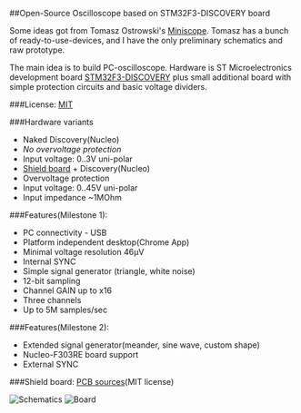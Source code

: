 ##Open-Source Oscilloscope based on STM32F3-DISCOVERY board

Some ideas got from Tomasz Ostrowski's [Miniscope](http://tomeko.net/miniscope_v4/index.php?lang=en).
Tomasz has a bunch of ready-to-use-devices, and I have the only preliminary schematics and raw prototype.

The main idea is to build PC-oscilloscope. Hardware is ST Microelectronics development board
[STM32F3-DISCOVERY](http://www.st.com/web/catalog/tools/FM116/SC959/SS1532/PF254044) plus small additional board with simple protection circuits and basic voltage dividers.

###License:
[MIT](license.txt)

###Hardware variants
* Naked Discovery(Nucleo)
 * _No overvoltage protection_
 * Input voltage: 0..3V uni-polar
* [Shield board](#shield-board) + Discovery(Nucleo)
 * Overvoltage protection
 * Input voltage: 0..45V uni-polar
 * Input impedance ~1MOhm

###Features(Milestone 1):
* PC connectivity - USB
* Platform independent desktop(Chrome App)
* Minimal voltage resolution 46&mu;V
* Internal SYNC
* Simple signal generator (triangle, white noise)
* 12-bit sampling
* Channel GAIN up to x16
* Three channels
* Up to 5M samples/sec

###Features(Milestone 2):
* Extended signal generator(meander, sine wave, custom shape)
* Nucleo-F303RE board support
* External SYNC

###Shield board:
[PCB sources](https://github.com/elmot/open-oscilloscope-stm32f3/tree/schematics)(MIT license)

![Schematics](shematic_v1.png)
![Board](board_v1.png)
